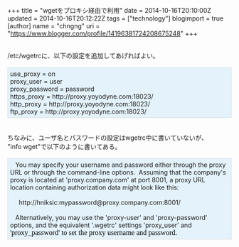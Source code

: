+++
title = "wgetをプロキシ経由で利用"
date = 2014-10-16T20:10:00Z
updated = 2014-10-16T20:12:22Z
tags = ["technology"]
blogimport = true 
[author]
	name = "chngng"
	uri = "https://www.blogger.com/profile/14196381724208675248"
+++

<div dir="ltr" style="text-align: left;" trbidi="on"><br />/etc/wgetrcに、以下の設定を追加してあげればよい。<br /><br /><div style="background-color: #e3f2fb; border: 1px dotted #CCCCCC; padding: 5px;">use_proxy = on<br />proxy_user = user<br /><div><div>proxy_password = password</div><div>https_proxy = http://proxy.yoyodyne.com:18023/</div><div>http_proxy = http://proxy.yoyodyne.com:18023/</div><div>ftp_proxy = http://proxy.yoyodyne.com:18023/</div></div></div><br /><br />ちなみに、ユーザ名とパスワードの設定はwgetrc中に書いていないが、<br />"info wget"で以下のように書いてある。<br /><br /><div style="background-color: #e3f2fb; border: 1px dotted #CCCCCC; padding: 5px;">&nbsp; &nbsp;You may specify your username and password either through the proxy<br />URL or through the command-line options. &nbsp;Assuming that the company's<br />proxy is located at 'proxy.company.com' at port 8001, a proxy URL<br />location containing authorization data might look like this:<br /><br />&nbsp; &nbsp; &nbsp;http://hniksic:mypassword@proxy.company.com:8001/<br /><br />&nbsp; &nbsp;Alternatively, you may use the 'proxy-user' and 'proxy-password'<br />options, and the equivalent '.wgetrc' settings 'proxy_user' and<br /><div style="-webkit-text-stroke-width: 0px; color: black; font-family: 'MS PGothic'; font-size: medium; font-style: normal; font-variant: normal; font-weight: normal; letter-spacing: normal; line-height: normal; margin: 0px; orphans: auto; text-align: left; text-indent: 0px; text-transform: none; white-space: normal; widows: auto; word-spacing: 0px;">'proxy_password' to set the proxy username and password.</div></div></div>
